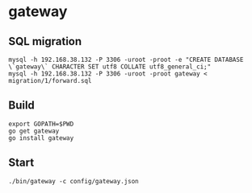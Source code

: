 # gateway

## SQL migration
    mysql -h 192.168.38.132 -P 3306 -uroot -proot -e "CREATE DATABASE \`gateway\` CHARACTER SET utf8 COLLATE utf8_general_ci;"
    mysql -h 192.168.38.132 -P 3306 -uroot -proot gateway < migration/1/forward.sql

## Build
    export GOPATH=$PWD
    go get gateway
    go install gateway

## Start
    ./bin/gateway -c config/gateway.json
